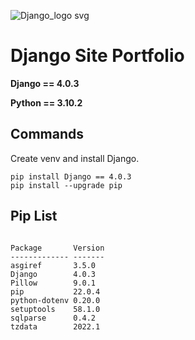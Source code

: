 ![Django_logo svg](https://user-images.githubusercontent.com/93688655/161108516-affcda3e-35ed-4c83-9d18-197e7fdae9c3.png)
# Django Site Portfolio

**Django == 4.0.3**

**Python == 3.10.2** 

## Commands
Create venv and install Django.
```
pip install Django == 4.0.3
pip install --upgrade pip

```

## Pip List

```

Package       Version
------------- -------
asgiref       3.5.0
Django        4.0.3
Pillow        9.0.1
pip           22.0.4
python-dotenv 0.20.0
setuptools    58.1.0
sqlparse      0.4.2
tzdata        2022.1

```
